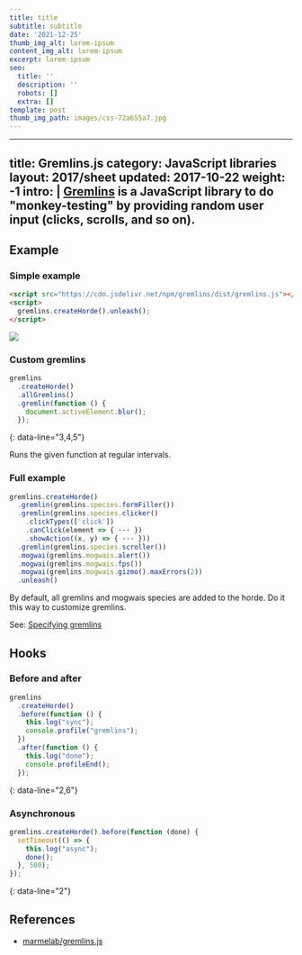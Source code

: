```yaml
---
title: title
subtitle: subtitle
date: '2021-12-25'
thumb_img_alt: lorem-ipsum
content_img_alt: lorem-ipsum
excerpt: lorem-ipsum
seo:
  title: ''
  description: ''
  robots: []
  extra: []
template: post
thumb_img_path: images/css-72a655a7.jpg
---
```

---
title: Gremlins.js
category: JavaScript libraries
layout: 2017/sheet
updated: 2017-10-22
weight: -1
intro: |
  [Gremlins](https://github.com/marmelab/gremlins.js) is a JavaScript library to do "monkey-testing" by providing random user input (clicks, scrolls, and so on).
---

## Example

### Simple example

```html
<script src="https://cdn.jsdelivr.net/npm/gremlins/dist/gremlins.js"></script>
<script>
  gremlins.createHorde().unleash();
</script>
```

![](https://camo.githubusercontent.com/130e101ee69d4d9b6f065df0a0404c861eb5ce18/687474703a2f2f7374617469632e6d61726d656c61622e636f6d2f746f646f2e676966?q=99)

### Custom gremlins

```js
gremlins
  .createHorde()
  .allGremlins()
  .gremlin(function () {
    document.activeElement.blur();
  });
```

{: data-line="3,4,5"}

Runs the given function at regular intervals.

### Full example

```js
gremlins.createHorde()
  .gremlin(gremlins.species.formFiller())
  .gremlin(gremlins.species.clicker()
    .clickTypes(['click'])
    .canClick(element => { ··· })
    .showAction((x, y) => { ··· }))
  .gremlin(gremlins.species.scroller())
  .mogwai(gremlins.mogwais.alert())
  .mogwai(gremlins.mogwais.fps())
  .mogwai(gremlins.mogwais.gizmo().maxErrors(2))
  .unleash()
```

By default, all gremlins and mogwais species are added to the horde. Do it this way to customize gremlins.

See: [Specifying gremlins](https://github.com/marmelab/gremlins.js#setting-gremlins-and-mogwais-to-use-in-a-test)

## Hooks

### Before and after

```js
gremlins
  .createHorde()
  .before(function () {
    this.log("sync");
    console.profile("gremlins");
  })
  .after(function () {
    this.log("done");
    console.profileEnd();
  });
```

{: data-line="2,6"}

### Asynchronous

```js
gremlins.createHorde().before(function (done) {
  setTimeout(() => {
    this.log("async");
    done();
  }, 500);
});
```

{: data-line="2"}

## References

- [marmelab/gremlins.js](https://github.com/marmelab/gremlins.js)
